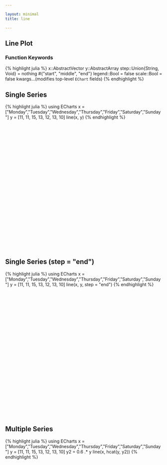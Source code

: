 ```yaml
---

layout: minimal
title: line

---
```


## Line Plot

### Function Keywords
{% highlight julia %}
x::AbstractVector
y::AbstractArray
step::Union{String, Void} = nothing #{"start", "middle", "end"}
legend::Bool = false
scale::Bool = false
kwargs...(modifies top-level `EChart` fields)
{% endhighlight %}

## Single Series
{% highlight julia %}
using ECharts
x = ["Monday","Tuesday","Wednesday","Thursday","Friday","Saturday","Sunday"]
y = [11, 11, 15, 13, 12, 13, 10]
line(x, y)
{% endhighlight %}

<div id="lineplot" style="height:400px;width:800px;"></div>
<script type="text/javascript">
    // Initialize after dom ready
    var myChart = echarts.init(document.getElementById("lineplot"));

    // Load data into the ECharts instance
    myChart.setOption({"xAxis":[{"show":true,"data":["Monday","Tuesday","Wednesday","Thursday","Friday","Saturday","Sunday"],"type":"category"}],"yAxis":[{"show":true,"type":"value"}],"toolbox":{"itemGap":15,"show":false,"x":"right","feature":{},"orient":"vertical","y":"center"},"title":{},"series":[{"data":[11,11,15,13,12,13,10],"smooth":false,"type":"line"}],"backgroundColor":"rgba(0,0,0,0)"});
</script>

## Single Series (step = "end")
{% highlight julia %}
using ECharts
x = ["Monday","Tuesday","Wednesday","Thursday","Friday","Saturday","Sunday"]
y = [11, 11, 15, 13, 12, 13, 10]
line(x, y, step = "end")
{% endhighlight %}

<div id="lineplot_end" style="height:400px;width:800px;"></div>
<script type="text/javascript">
    // Initialize after dom ready
    var myChart = echarts.init(document.getElementById("lineplot_end"));

    // Load data into the ECharts instance
    myChart.setOption({"xAxis":[{"scale":false,"gridIndex":0,"splitNumber":5,"minInterval":0,"silent":true,"data":["Monday","Tuesday","Wednesday","Thursday","Friday","Saturday","Sunday"],"inverse":false,"type":"category","nameLocation":"start","nameGap":15}],"yAxis":[{"scale":false,"gridIndex":0,"splitNumber":5,"minInterval":0,"silent":true,"inverse":false,"type":"value","nameLocation":"start","nameGap":15}],"toolbox":{"feature":{},"itemSize":15,"orient":"vertical","height":"auto","zlevel":0,"z":2,"itemGap":10,"right":"auto","top":"center","width":"auto","show":false,"showTitle":true},"title":{"left":"left","borderColor":"transparent","bottom":"auto","padding":5,"zlevel":0,"borderWidth":1,"target":"blank","z":2,"itemGap":5,"shadowOffsetY":0,"shadowOffsetX":0,"right":"auto","top":"auto","subtarget":"blank","show":true},"series":[{"step":"end","data":[11,11,15,13,12,13,10],"smooth":false,"minSize":"0%","type":"line","maxSize":"100%"}]});
</script>

## Multiple Series
{% highlight julia %}
using ECharts
x = ["Monday","Tuesday","Wednesday","Thursday","Friday","Saturday","Sunday"]
y = [11, 11, 15, 13, 12, 13, 10]
y2 = 0.6 .* y
line(x, hcat(y, y2))
{% endhighlight %}

<div id="lineplot2" style="height:400px;width:800px;"></div>
<script type="text/javascript">
    // Initialize after dom ready
    var myChart = echarts.init(document.getElementById("lineplot2"));

    // Load data into the ECharts instance
    myChart.setOption({"xAxis":[{"scale":false,"gridIndex":0,"splitNumber":5,"minInterval":0,"silent":true,"data":["Monday","Tuesday","Wednesday","Thursday","Friday","Saturday","Sunday"],"inverse":false,"type":"category","nameLocation":"start","nameGap":15}],"yAxis":[{"scale":false,"gridIndex":0,"splitNumber":5,"minInterval":0,"silent":true,"inverse":false,"type":"value","nameLocation":"start","nameGap":15}],"toolbox":{"feature":{},"itemSize":15,"orient":"vertical","height":"auto","zlevel":0,"z":2,"itemGap":10,"right":"auto","top":"center","width":"auto","show":false,"showTitle":true},"title":{"left":"left","borderColor":"transparent","bottom":"auto","padding":5,"zlevel":0,"borderWidth":1,"target":"blank","z":2,"itemGap":5,"backgroundColor":"transparent","shadowOffsetY":0,"shadowOffsetX":0,"right":"auto","top":"auto","subtarget":"blank","show":true},"series":[{"data":[11.0,11.0,15.0,13.0,12.0,13.0,10.0],"smooth":false,"minSize":"0%","type":"line","maxSize":"100%"},{"data":[6.6,6.6,9.0,7.8,7.199999999999999,7.8,6.0],"smooth":false,"minSize":"0%","type":"line","maxSize":"100%"}]});
</script>
